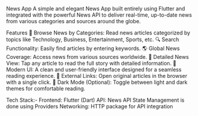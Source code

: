 News App
A simple and elegant News App built entirely using Flutter and integrated with the powerful News API to deliver real-time, up-to-date news from various categories and sources around the globe.

Features
📖 Browse News by Categories: Read news articles categorized by topics like Technology, Business, Entertainment, Sports, etc.
🔍 Search Functionality: Easily find articles by entering keywords.
🌎 Global News Coverage: Access news from various sources worldwide.
📰 Detailed News View: Tap any article to read the full story with detailed information.
🎨 Modern UI: A clean and user-friendly interface designed for a seamless reading experience.
🔗 External Links: Open original articles in the browser with a single click.
🌙 Dark Mode (Optional): Toggle between light and dark themes for comfortable reading.

Tech Stack:-
Frontend: Flutter (Dart)
API: News API
State Management is done using Providers 
Networking: HTTP package for API integration
